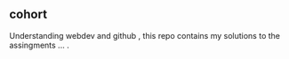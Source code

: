 ## cohort
Understanding webdev and github , this repo contains my solutions to the assingments ... .   
